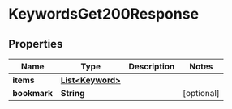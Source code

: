 

# KeywordsGet200Response

## Properties

Name | Type | Description | Notes
------------ | ------------- | ------------- | -------------
**items** | [**List&lt;Keyword&gt;**](Keyword.md) |  | 
**bookmark** | **String** |  |  [optional]




